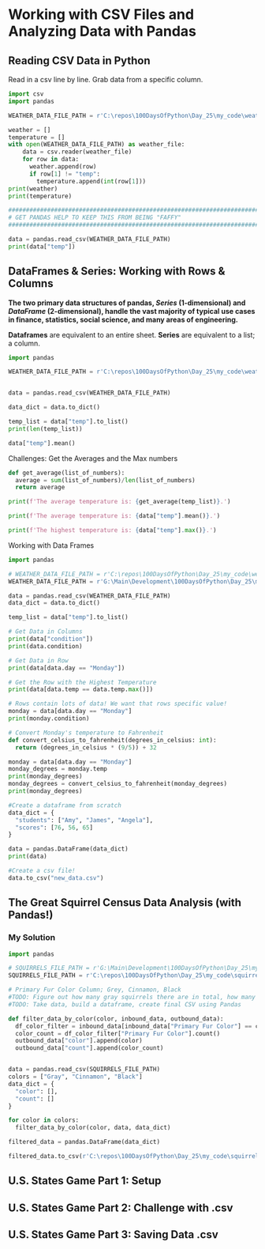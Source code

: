 # Working with CSV Files and Analyzing Data with Pandas

## Reading CSV Data in Python

Read in a csv line by line. Grab data from a specific column.

```py
import csv
import pandas

WEATHER_DATA_FILE_PATH = r'C:\repos\100DaysOfPython\Day_25\my_code\weather_data.csv'

weather = []
temperature = []
with open(WEATHER_DATA_FILE_PATH) as weather_file:
    data = csv.reader(weather_file)
    for row in data:
      weather.append(row)
      if row[1] != "temp":
        temperature.append(int(row[1]))
print(weather)
print(temperature)

#######################################################################################
# GET PANDAS HELP TO KEEP THIS FROM BEING "FAFFY"
#######################################################################################

data = pandas.read_csv(WEATHER_DATA_FILE_PATH)
print(data["temp"])
```

## DataFrames & Series: Working with Rows & Columns

**The two primary data structures of pandas, *Series* (1-dimensional) and *DataFrame* (2-dimensional), handle the vast majority of typical use cases in finance, statistics, social science, and many areas of engineering.**

**Dataframes** are equivalent to an entire sheet.
**Series** are equivalent to a list; a column.

```py
import pandas

WEATHER_DATA_FILE_PATH = r'C:\repos\100DaysOfPython\Day_25\my_code\weather_data.csv'


data = pandas.read_csv(WEATHER_DATA_FILE_PATH)

data_dict = data.to_dict()

temp_list = data["temp"].to_list()
print(len(temp_list))

data["temp"].mean()
```


Challenges: Get the Averages and the Max numbers

```py
def get_average(list_of_numbers):
  average = sum(list_of_numbers)/len(list_of_numbers)
  return average

print(f'The average temperature is: {get_average(temp_list)}.')

print(f'The average temperature is: {data["temp"].mean()}.')

print(f'The highest temperature is: {data["temp"].max()}.')
```

Working with Data Frames
```py
import pandas

# WEATHER_DATA_FILE_PATH = r'C:\repos\100DaysOfPython\Day_25\my_code\weather_data.csv'
WEATHER_DATA_FILE_PATH = r'G:\Main\Development\100DaysOfPython\Day_25\my_code\weather_data.csv'

data = pandas.read_csv(WEATHER_DATA_FILE_PATH)
data_dict = data.to_dict()

temp_list = data["temp"].to_list()

# Get Data in Columns
print(data["condition"])
print(data.condition)

# Get Data in Row
print(data[data.day == "Monday"])

# Get the Row with the Highest Temperature
print(data[data.temp == data.temp.max()])

# Rows contain lots of data! We want that rows specific value!
monday = data[data.day == "Monday"]
print(monday.condition)

# Convert Monday's temperature to Fahrenheit
def convert_celsius_to_fahrenheit(degrees_in_celsius: int):
  return (degrees_in_celsius * (9/5)) + 32

monday = data[data.day == "Monday"]
monday_degrees = monday.temp
print(monday_degrees)
monday_degrees = convert_celsius_to_fahrenheit(monday_degrees)
print(monday_degrees)

#Create a dataframe from scratch
data_dict = {
  "students": ["Amy", "James", "Angela"],
  "scores": [76, 56, 65]
}

data = pandas.DataFrame(data_dict)
print(data)

#Create a csv file!
data.to_csv("new_data.csv")
```

## The Great Squirrel Census Data Analysis (with Pandas!)

### My Solution
```py
import pandas

# SQUIRRELS_FILE_PATH = r'G:\Main\Development\100DaysOfPython\Day_25\my_code\squirrel_analysis\2018_Central_Park_Squirrel_Census_-_Squirrel_Data.csv'
SQUIRRELS_FILE_PATH = r'C:\repos\100DaysOfPython\Day_25\my_code\squirrel_analysis\2018_Central_Park_Squirrel_Census_-_Squirrel_Data.csv'

# Primary Fur Color Column; Grey, Cinnamon, Black
#TODO: Figure out how many gray squirrels there are in total, how many cinnamon, how many black ones
#TODO: Take data, build a dataframe, create final CSV using Pandas

def filter_data_by_color(color, inbound_data, outbound_data):
  df_color_filter = inbound_data[inbound_data["Primary Fur Color"] == color]
  color_count = df_color_filter["Primary Fur Color"].count()
  outbound_data["color"].append(color)
  outbound_data["count"].append(color_count)


data = pandas.read_csv(SQUIRRELS_FILE_PATH)
colors = ["Gray", "Cinnamon", "Black"]
data_dict = {
  "color": [],
  "count": []
}

for color in colors:
  filter_data_by_color(color, data, data_dict)

filtered_data = pandas.DataFrame(data_dict)

filtered_data.to_csv(r'C:\repos\100DaysOfPython\Day_25\my_code\squirrel_analysis\squirrels_fur_color_counts.csv')
```

## U.S. States Game Part 1: Setup

## U.S. States Game Part 2: Challenge with .csv

## U.S. States Game Part 3: Saving Data .csv